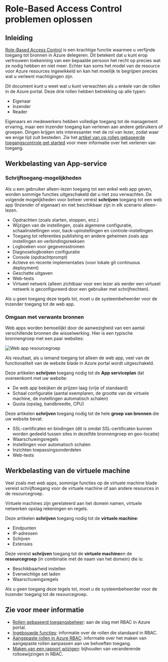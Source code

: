 <properties
    pageTitle="Op basis van rollen access control troubleshooting | Microsoft Azure"
    description="Hulp bij problemen of vragen hebt over de rollen gebaseerd toegangsbeheer."
    services="azure-portal"
    documentationCenter="na"
    authors="kgremban"
    manager="femila"
    editor=""/>

<tags
    ms.service="active-directory"
    ms.workload="identity"
    ms.tgt_pltfrm="na"
    ms.devlang="na"
    ms.topic="article"
    ms.date="07/12/2016"
    ms.author="kgremban"/>

# <a name="role-based-access-control-troubleshooting"></a>Role-Based Access Control problemen oplossen

## <a name="introduction"></a>Inleiding

[Role-Based Access Control](role-based-access-control-configure.md) is een krachtige functie waarmee u verfijnde toegang tot bronnen in Azure delegeren. Dit betekent dat u kunt erop vertrouwen toekenning van een bepaalde persoon het recht op precies wat ze nodig hebben en niet meer. Echter kan soms het model van de resource voor Azure resources ingewikkeld en kan het moeilijk te begrijpen precies wat u verleent machtigingen zijn.

Dit document kunt u weet wat u kunt verwachten als u enkele van de rollen in de Azure portal. Deze drie rollen hebben betrekking op alle typen:

- Eigenaar  
- Inzender  
- Reader  

Eigenaars en medewerkers hebben volledige toegang tot de management ervaring, maar een Inzender toegang kan verlenen aan andere gebruikers of groepen. Dingen krijgen iets interessanter met de rol van lezer, zodat waar we enige tijd zult besteden. Zie het [artikel van op rollen gebaseerde toegangscontrole get started](role-based-access-control-configure.md) voor meer informatie over het verlenen van toegang.

## <a name="app-service-workloads"></a>Werkbelasting van App-service

### <a name="write-access-capabilities"></a>Schrijftoegang-mogelijkheden

Als u een gebruiker alleen-lezen toegang tot een enkel web app geven, worden sommige functies uitgeschakeld dat u niet zou verwachten. De volgende mogelijkheden voor beheer vereist **schrijven** toegang tot een web app (Inzender of eigenaar) en niet beschikbaar zijn in elk scenario alleen-lezen.

- Opdrachten (zoals starten, stoppen, enz.)
- Wijzigen van de instellingen, zoals algemene configuratie, schaalinstellingen voor, back-upinstellingen en controle-instellingen
- Toegang tot referenties publishing en andere geheimen zoals app instellingen en verbindingsreeksen
- Logboeken voor gegevensstromen
- Diagnoselogboeken configuratie
- Console (opdrachtprompt)
- Actieve en recente implementaties (voor lokale git continuous deployment)
- Geschatte uitgaven
- Web-tests
- Virtueel netwerk (alleen zichtbaar voor een lezer als eerder een virtueel netwerk is geconfigureerd door een gebruiker met schrijfrechten).

Als u geen toegang deze tegels tot, moet u de systeembeheerder voor de Inzender toegang tot de web app.

### <a name="dealing-with-related-resources"></a>Omgaan met verwante bronnen

Web apps worden bemoeilijkt door de aanwezigheid van een aantal verschillende bronnen die wisselwerking. Hier is een typische bronnengroep met een paar websites:

![Web app resourcegroep](./media/role-based-access-control-troubleshooting/website-resource-model.png)

Als resultaat, als u iemand toegang tot alleen de web app, veel van de functionaliteit van de website blade in Azure portal wordt uitgeschakeld.

Deze artikelen **schrijven** toegang nodig tot de **App serviceplan** dat overeenkomt met uw website:  

- De web app bekijken de prijzen laag (vrije of standaard)  
- Schaal configuratie (aantal exemplaren, de grootte van de virtuele machine, de instellingen automatisch schalen)  
- Quota (opslag, bandbreedte, CPU)  

Deze artikelen **schrijven** toegang nodig tot de hele **groep van bronnen** die uw website bevat:  

- SSL-certificaten en bindingen (dit is omdat SSL-certificaten kunnen worden gedeeld tussen sites in dezelfde bronnengroep en geo-locatie)  
- Waarschuwingsregels  
- Instellingen voor automatisch schalen  
- Inzichten toepassingsonderdelen  
- Web-tests  

## <a name="virtual-machine-workloads"></a>Werkbelasting van de virtuele machine

Veel zoals met web apps, sommige functies op de virtuele machine blade vereist schrijftoegang voor de virtuele machine of aan andere resources in de resourcegroep.

Virtuele machines zijn gerelateerd aan het domein namen, virtuele netwerken opslag rekeningen en regels.

Deze artikelen **schrijven** toegang nodig tot de **virtuele machine**:

- Eindpunten  
- IP-adressen  
- Schijven  
- Extensies  

Deze vereist **schrijven** toegang tot de **virtuele machine**en de **resourcegroep** (in combinatie met de naam van het domein) die is:  

- Beschikbaarheid instellen  
- Evenwichtige set laden  
- Waarschuwingsregels  

Als u geen toegang deze tegels tot, moet u de systeembeheerder voor de Inzender toegang tot de resourcegroep.

## <a name="see-more"></a>Zie voor meer informatie
- [Rollen gebaseerd toegangsbeheer](role-based-access-control-configure.md): aan de slag met RBAC in Azure portal.
- [Ingebouwde functies](role-based-access-built-in-roles.md): informatie over de rollen die standaard in RBAC.
- [Aangepaste rollen in Azure RBAC](role-based-access-control-custom-roles.md): informatie over het maken van aangepaste rollen aanpassen aan uw behoeften toegang.
- [Maken van een rapport wijzigen](role-based-access-control-access-change-history-report.md): bijhouden van veranderende roltoewijzingen in RBAC.
